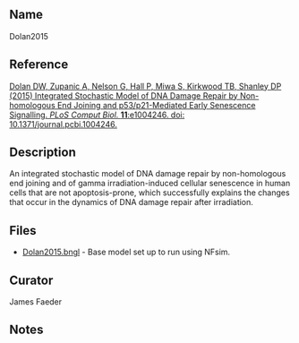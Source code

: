 ## Name
Dolan2015

## Reference
[Dolan DW, Zupanic A, Nelson G, Hall P, Miwa S, Kirkwood TB, Shanley DP (2015) Integrated Stochastic Model of DNA Damage Repair by Non-homologous End Joining and p53/p21-Mediated Early Senescence Signalling. *PLoS Comput Biol.* **11**:e1004246. doi: 10.1371/journal.pcbi.1004246.](https://www.ncbi.nlm.nih.gov/pubmed/26020242)

## Description
An integrated stochastic model of DNA damage repair by non-homologous end joining and of gamma irradiation-induced cellular senescence in human cells that are not apoptosis-prone, which successfully explains the changes that occur in the dynamics of DNA damage repair after irradiation.

## Files
* [Dolan2015.bngl](Dolan.bngl) - Base model set up to run using NFsim.

## Curator
James Faeder

## Notes
